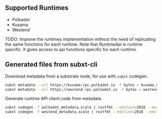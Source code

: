 ## Supported Runtimes
  - Polkadot
  - Kusama
  - Westend

TODO: Improve the runtimes implementation without the need of replicating the same functions for each runtime. Note that *RuntimeApi* is runtime specific. It gives access to api functions specific for each runtime. 

## Generated files from subxt-cli 

Download metadata from a substrate node, for use with `subxt` codegen.

```bash
subxt metadata --url https://kusama-rpc.polkadot.io -f bytes > kusama_metadata.scale
subxt metadata --url https://westend-rpc.polkadot.io -f bytes > westend_metadata.scale
```

Generate runtime API client code from metadata.

```bash
subxt codegen -f polkadot_metadata.scale | rustfmt --edition=2018 --emit=stdout > polkadot_runtime.rs
subxt codegen -f westend_metadata.scale | rustfmt --edition=2018 --emit=stdout > westend_runtime.rs
```

